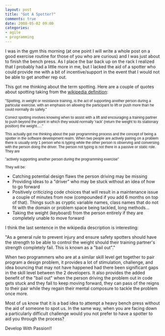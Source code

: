```yaml
---
layout: post
title: "Got A Spotter?"
comments: true
date: 2008-05-02 09:00
categories:
- agile
- programming
---
```


I was in the gym this morning (at one point I will write a whole post on a good exercise routine for those of you who are curious) and I was just about to finish the bench press. As I place the bar back up on the rack I realized that I probably had a little more in me, but I lacked the aid of a spotter who could provide me with a bit of incentive/support in the event that I would not be able to get another rep out.

This got me thinking about the term spotting. Here are a couple of quotes about spotting taking from the [wikipedia definition](http://en.wikipedia.org/wiki/Spotter_%28weight_training%29):
<p style="font: 12.0px Helvetica">"Spotting, in weight or resistance training, is the act of supporting another person during a particular exercise, with an emphasis on allowing the participant to lift or push more than he could normally do safely."
<p style="font: 12.0px Helvetica">

<p style="font: 12.0px Helvetica">Correct spotting involves knowing when to assist with a lift and encouraging a training partner to push beyond the point in which they would normally 'rack' (return the weight to its stationary position) the weight....."
<p style="font: 12.0px Helvetica">

<p style="font: 12.0px Helvetica">This actually got me thinking about the pair programming process and the concept of being a spotter in the software development realm. When two people are actively pairing on a problem there is usually only 1 person who is typing while the other person is observing and conversing with the person doing the driver. The person not typing is not there in a passive or static role. They are
<p style="font: 12.0px Helvetica">

<p style="font: 12.0px Helvetica">"actively supporting another person during the programming exercise"
<p style="font: 12.0px Helvetica">

<p style="font: 12.0px Helvetica">They will be:
<p style="font: 12.0px Helvetica">
<ul>
  <li>Catching potential design flaws the person driving may be missing</li>

  <li>Providing ideas to a "driver" who may be stuck without an idea of how to go forward</li>

  <li>Positively criticizing code choices that will result in a maintenance issue a couple of minutes from now (compounded if you add 6 months on top of that). Things such as cryptic variable names, class names that do not fit with the domain or problem space being tackled, long methods...</li>

  <li>Taking the weight (keyboard) from the person entirely if they are completely unable to move forward</li>
</ul>

I think the last sentence in the wikipedia description is interesting:

"As a general rule to prevent injury and ensure safety spotters should have the strength to be able to control the weight should their training partner's strength completely fail. This is known as a "bail out"."

When two programmers who are at a similar skill level get together to pair program a design problem, it provides a lot of stimulation, challenge, and idea bouncing that may not have happened had there been significant gaps in the skill level between the 2 developers. It also provides the added benefit of the "bail out" when the person driving the problem out in code gets stuck and they fail to keep moving forward, they can pass of the reigns to their pair while they regain their mental composure to tackle the problem once more.

Most of us know that it is a bad idea to attempt a heavy bench press without the aid of someone to spot us. In the same way, when you are facing down a particularly difficult challenge would you not prefer to have a spotter to aid you through the process?

Develop With Passion!!





